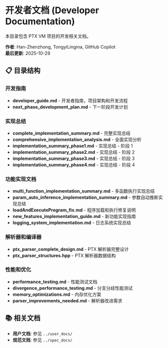 # 开发者文档 (Developer Documentation)

本目录包含 PTX VM 项目的开发相关文档。

**作者**: Han-Zhenzhong, TongyiLingma, GitHub Copilot  
**最后更新**: 2025-10-29

## 📋 目录结构

### 开发指南
- **developer_guide.md** - 开发者指南，项目架构和开发流程
- **next_phase_development_plan.md** - 下一阶段开发计划

### 实现总结
- **complete_implementation_summary.md** - 完整实现总结
- **comprehensive_implementation_analysis.md** - 全面实现分析
- **implementation_summary_phase1.md** - 实现总结 - 阶段 1
- **implementation_summary_phase2.md** - 实现总结 - 阶段 2
- **implementation_summary_phase3.md** - 实现总结 - 阶段 3
- **implementation_summary_phase4.md** - 实现总结 - 阶段 4

### 功能实现文档
- **multi_function_implementation_summary.md** - 多函数执行实现总结
- **param_auto_inference_implementation_summary.md** - 参数自动推断实现总结
- **loadAndExecuteProgram_fix.md** - 程序加载和执行修复说明
- **new_features_implementation_guide.md** - 新功能实现指南
- **logging_system_implementation.md** - 日志系统实现总结

### 解析器和编译器
- **ptx_parser_complete_design.md** - PTX 解析器完整设计
- **ptx_parser_structures.hpp** - PTX 解析器数据结构

### 性能和优化
- **performance_testing.md** - 性能测试文档
- **divergence_performance_testing.md** - 分支分歧性能测试
- **memory_optimizations.md** - 内存优化方案
- **parser_improvements_needed.md** - 解析器改进需求

## 📚 相关文档

- **用户文档**: 参见 `../user_docs/`
- **规范文档**: 参见 `../spec_docs/`
